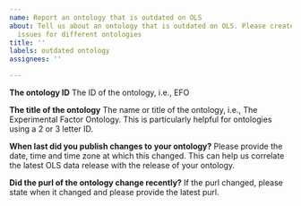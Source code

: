 ```yaml
---
name: Report an ontology that is outdated on OLS
about: Tell us about an ontology that is outdated on OLS. Please create different
  issues for different ontologies
title: ''
labels: outdated ontology
assignees: ''

---
```


**The ontology ID**
The ID of the ontology, i.e., EFO

**The title of the ontology**
The name or title of the ontology, i.e., The Experimental Factor Ontology. This is particularly helpful for ontologies using a 2 or 3 letter ID. 

**When last did you publish changes to your ontology?**
Please provide the date, time and time zone at which this changed. This can help us correlate the latest OLS data release with the release of your ontology.

**Did the purl of the ontology change recently?**
If the purl changed, please state when it changed and please provide the latest purl.
